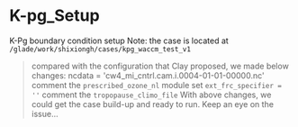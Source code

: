 # K-pg_Setup
K-Pg boundary condition setup
Note: the case is located at `/glade/work/shixiongh/cases/kpg_waccm_test_v1`
> compared with the configuration that Clay proposed, we made below changes:
> ncdata = 'cw4_mi_cntrl.cam.i.0004-01-01-00000.nc' 
> comment the `prescribed_ozone_nl` module
> set `ext_frc_specifier = ''` 
> comment the `tropopause_climo_file`
With above changes, we could get the case build-up and ready to run.
Keep an eye on the issue...

